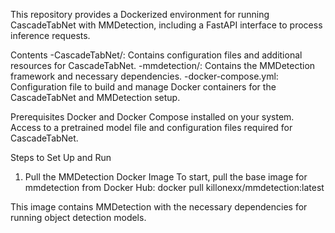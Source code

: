 This repository provides a Dockerized environment for running CascadeTabNet with MMDetection, including a FastAPI interface to process inference requests.

Contents
-CascadeTabNet/: Contains configuration files and additional resources for CascadeTabNet.
-mmdetection/: Contains the MMDetection framework and necessary dependencies.
-docker-compose.yml: Configuration file to build and manage Docker containers for the CascadeTabNet and MMDetection setup.

Prerequisites
Docker and Docker Compose installed on your system.
Access to a pretrained model file and configuration files required for CascadeTabNet.

Steps to Set Up and Run

1. Pull the MMDetection Docker Image
To start, pull the base image for mmdetection from Docker Hub:
docker pull killonexx/mmdetection:latest

This image contains MMDetection with the necessary dependencies for running object detection models.
